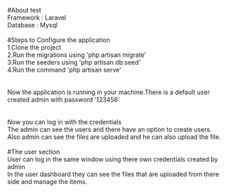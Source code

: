 #About test </br>
Framework : Laravel </br>
Database : Mysql
 </br>
  </br>
#Steps to Configure the application </br>
1.Clone the project </br>
2.Run the migrations using 'php artisan migrate'  </br>
3.Run the seeders using 'php artisan db:seed' </br>
4.Run the command 'php artisan serve' </br>
 </br>
  </br>
Now the application is running in your machine.There is a default user created admin with password '123456' </br>
 </br>
  </br>
Now you can log in with the credentials </br>
The admin can see the users and there have an option to create users. </br>
Also admin can see the files are uploaded and he can also upload the file. </br>
 </br>
#The user section </br>
User can log in the same window using there own credentials created by admin </br>
In the user dashboard they can see the files that are uploaded from there side and manage the items. </br>
